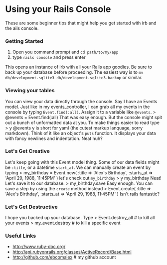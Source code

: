 # Using your Rails Console #

These are some beginner tips that might help you get started with irb and the ails console.

### Getting Started ###
1. Open you command prompt and `cd path/to/my/app`
2. type `rails console` and press enter

This opens an instance of irb with all your Rails app goodies.
Be sure to back up your database before proceeding. The easiest way is to `mv db/development.sqlite3 db/development.sqlite3.backup` or similar.

### Viewing your tables ###
You can view your data directly through the console. Say I have an Events model. Just like in my events_controller, I can grab all my events in the console by typing `Event.find(:all)`. Assign it to a variable like `@events`.
    > @events = Event.find(:all)
That was easy enough. But the console might spit out a bunch of unformatted data at you. To make things easier to read type
    > y @events
y is short for yaml (the cutest markup lanquage, sorry markdown). Think of it like an object's `puts` function. It displays your data with fancy newlines and indentation. Neat huh?

### Let's Get Creative ###
Let's keep going with this Event model thing. Some of our data fields might be `:title`, or a datetime `start_at`.
We can manually create an event by typing
    > my_birthday = Event.new( :title => 'Alex\'s Birthday', :starts_at => 'April 29, 1988, 11:45PM' )
let's check out `my_birthday`
    > y my_birthday
Neat! Let's save it to our database.
    > my_birthday.save
Easy enough. You can save a step by using the `create` method instead
    > Event.create( :title => 'Alex\'s Birthday', :starts_at => 'April 29, 1988, 11:45PM' )
Isn't rails fantastic?

### Let's Get Destructive ###
I hope you backed up your database. Type
    > Event.destroy_all # to kill all your events
    > my_event.destroy # to kill a specific event

### Useful Links ###
* http://www.ruby-doc.org/
* http://api.rubyonrails.org/classes/ActiveRecord/Base.html
* http://github.com/ebcomalex # my github account
